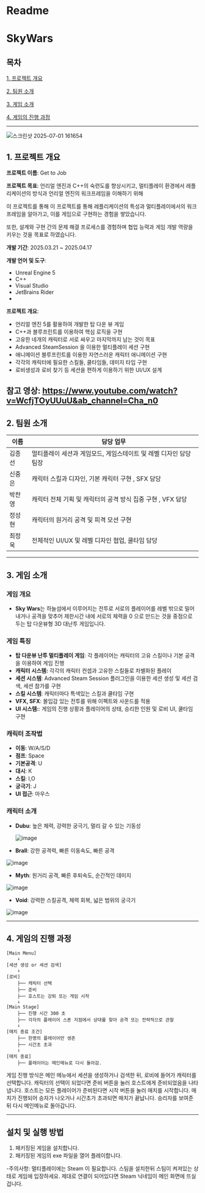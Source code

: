 # Readme

# SkyWars

## 목차

[1. 프로젝트 개요](#프로젝트-개요) 

[2. 팀원 소개](#팀원-소개) 

[3. 게임 소개](#게임-소개) 

[4. 게임의 진행 과정](#게임의-진행-과정) 

---

![스크린샷 2025-07-01 161654](https://github.com/user-attachments/assets/f08c3662-a47a-4ff0-b6e6-8778580ca905)

## 1. 프로젝트 개요

**프로젝트 이름**: Get to Job

**프로젝트 목표**:
언리얼 엔진과 C++의 숙련도를 향상시키고, 멀티플레이 환경에서 레플리케이션의 방식과 언리얼 엔진의 워크프레임을 이해하기 위해 

이 프로젝트를 통해 이 프로젝트를 통해 레플리케이션의 특성과 멀티플레이에서의 워크프레임을 알아가고, 이를 게임으로 구현하는 경험을 쌓았습니다.

또한, 설계와 구현 간의 문제 해결 프로세스를 경험하며 협업 능력과 게임 개발 역량을 키우는 것을 목표로 하였습니다.

**개발 기간**: 2025.03.21 ~ 2025.04.17

**개발 언어 및 도구**:

- Unreal Engine 5
- C++
- Visual Studio
- JetBrains Rider
- 
**프로젝트 개요**:

- 언리얼 엔진 5를 활용하여 개발한 탑 다운 뷰 게임
- C++과 블루프린트를 이용하여 핵심 로직을 구현
- 고유한 네개의 캐릭터로 서로 싸우고 마지막까지 남는 것이 목표
- Advanced SteamSession 을 이용한 멀티플레이 세션 구현
- 애니메이션 블루프린트를 이용한 자연스러운 캐릭터 애니메이션 구현
- 각각의 캐릭터에 필요한 스킬들, 쿨타임들, 데미지 타입 구현
- 로비생성과 로비 찾기 등 세션을 편하게 이용하기 위한 UI/UX 설계

**참고 영상**:
https://www.youtube.com/watch?v=WcfjTOyUUuU&ab_channel=Cha_n0
---

## 2. 팀원 소개

| 이름 | 담당 업무 |
| --- | --- |
| 김종선 | 멀티플레이 세션과 게임모드, 게임스테이트 및 레벨 디자인 담당 팀장 |
| 신중은 | 캐릭터 스킬과 디자인, 기본 캐릭터 구현 , SFX 담당 |
| 박찬영 | 캐릭터 전체 기획 및 캐릭터의 공격 방식 집중 구현 , VFX 담당 |
| 정성현 | 캐릭터의 원거리 공격 및 피격 모션 구현 |
| 최정욱 | 전체적인 UI/UX 및 레벨 디자인 협업, 쿨타임 담당 |

---

## 3. 게임 소개

### 게임 개요

- **Sky Wars**는 하늘섬에서 이루어지는 전투로 서로의 플레이어를 레벨 밖으로 밀어내거나 공격을 맞추어 제한시간 내에 서로의 체력을 0 으로 만드는 것을 중점으로 두는 탑 다운뷰형 3D 대난투 게임입니다.

### 게임 특징

- **탑 다운뷰 난투 멀티플레이 게임**: 각 플레이어는 캐릭터의 고유 스킬이나 기본 공격을 이용하여 게임 진행
- **캐릭터 시스템:** 각각의 캐릭터 컨셉과 고유한 스킬들로 차별화된 플레이
- **세션 시스템**: Advanced Steam Session 플러그인을 이용한 세션 생성 및 세션 검색, 세션 참가를 구현
- **스킬 시스템**: 캐릭터마다 특색있는 스킬과 쿨타임 구현
- **VFX, SFX**: 몰입감 있는 전투를 위해 이펙트와 사운드를 적용
- **UI 시스템:**: 게임의 진행 상황과 플레이어의 상태, 승리한 인원 및 로비 UI, 쿨타임 구현

### 캐릭터 조작법

- **이동**: W/A/S/D
- **점프**: Space
- **기본공격**: U
- **대시**: K
- **스킬**: I,O
- **궁극기**: J
- **UI 접근**: 마우스

### 캐릭터 소개

- **Dubu**: 높은 체력, 강력한 궁극기, 멀리 갈 수 있는 기동성

  ![image](https://github.com/user-attachments/assets/ce1e1c04-a3f0-4b26-a91f-f958e121b2d5)
    
- **Brall**: 강한 공격력, 빠른 이동속도, 빠른 공격

![image](https://github.com/user-attachments/assets/6a3b8c7d-937a-4ee5-9091-25e2a0e398a8)

- **Myth**: 원거리 공격, 빠른 후퇴속도, 순간적인 데미지
  
![image](https://github.com/user-attachments/assets/27527052-5cb3-446a-acc7-950de1cde791)
    
- **Void**: 강력한 스킬공격, 체력 회복, 넓은 범위의 궁극기

![image](https://github.com/user-attachments/assets/59ff8460-8b3e-463e-b485-6bf4d0a7ca2e)

---

## 4. 게임의 진행 과정

```
[Main Menu]
    ↓
[세션 생성 or 세션 검색]
    ↓
[로비]
    ├── 캐릭터 선택
    ├── 준비
    ├── 호스트는 강퇴 또는 게임 시작
    ↓
[Main Stage]
    ├── 진행 시간 300 초
    ├── 각자의 플레이어 스폰 지점에서 상대를 찾아 공격 또는 전략적으로 관찰
    ↓
[매치 종료 조건]
    ├── 한명의 플레이어만 생존
    ├── 시간초 초과
    ↓
[매치 종료]
    ├── 플레이어는 메인메뉴로 다시 돌아감.
```

게임 진행 방식은 메인 메뉴에서 세션을 생성하거나 검색한 뒤, 로비에 들어가 캐릭터를 선택합니다. 캐릭터의 선택이 되었다면 준비 버튼을 눌러 호스트에게 준비되었음을 나타냅니다. 호스트는 모든 플레이어가 준비된다면 시작 버튼을 눌러 매치를 시작합니다. 매치가 진행되어 승자가 나오거나 시간초가 초과되면 매치가 끝납니다. 승리자를 보여준 뒤 다시 메인메뉴로 돌아갑니다.

---

## 설치 및 실행 방법

1. 패키징된 게임을 설치합니다.
2. 패키징된 게임의 exe 파일을 열어 플레이합니다.

-주의사항: 멀티플레이에는 Steam 이 필요합니다. 스팀을 설치한뒤 스팀이 켜져있는 상태로 게임에 입장하세요. 제대로 연결이 되어있다면 Steam 닉네임이 메인 화면에 뜨실 겁니다.

